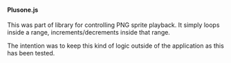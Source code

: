 #### Plusone.js
This was part of library for controlling PNG sprite playback. It simply loops inside a range, increments/decrements inside that range.

The intention was to keep this kind of logic outside of the application as this has been tested.
